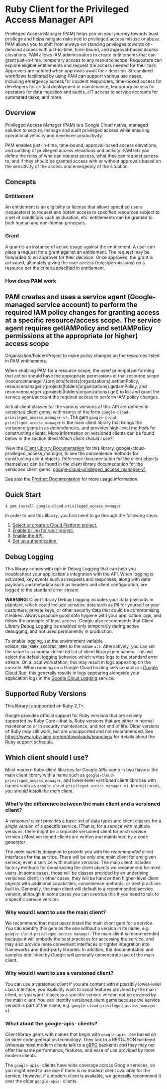 # Ruby Client for the Privileged Access Manager API

Privileged Access Manager (PAM) helps you on your journey towards least privilege and helps mitigate risks tied to privileged access misuse or abuse. PAM allows you to shift from always-on standing privileges towards on-demand access with just-in-time, time-bound, and approval-based access elevations. PAM allows IAM administrators to create entitlements that can grant just-in-time, temporary access to any resource scope. Requesters can explore eligible entitlements and request the access needed for their task. Approvers are notified when approvals await their decision. Streamlined workflows facilitated by using PAM can support various use cases, including emergency access for incident responders, time-boxed access for developers for critical deployment or maintenance, temporary access for operators for data ingestion and audits, JIT access to service accounts for automated tasks, and more.

## Overview

Privileged Access Manager (PAM) is a Google Cloud native, managed solution
to secure, manage and audit privileged access while ensuring operational
velocity and developer productivity.

PAM enables just-in-time, time-bound, approval-based access elevations,
and auditing of privileged access elevations and activity. PAM lets you
define the rules of who can request access, what they can request access
to, and if they should be granted access with or without approvals based
on the sensitivity of the access and emergency of the situation.

## Concepts

### Entitlement

An entitlement is an eligibility or license that allows specified users
(requesters) to request and obtain access to specified resources subject
to a set of conditions such as duration, etc. entitlements can be granted
to both human and non-human principals.

### Grant

A grant is an instance of active usage against the entitlement. A user can
place a request for a grant against an entitlement. The request may be
forwarded to an approver for their decision. Once approved, the grant is
activated, ultimately giving the user access (roles/permissions) on a
resource per the criteria specified in entitlement.

### How does PAM work

PAM creates and uses a service agent (Google-managed service account) to
perform the required IAM policy changes for granting access at a
specific
resource/access scope. The service agent requires getIAMPolicy and
setIAMPolicy permissions at the appropriate (or higher) access scope
-
Organization/Folder/Project to make policy changes on the resources listed
in PAM entitlements.

When enabling PAM for a resource scope, the user/ principal performing
that action should have the appropriate permissions at that resource
scope
(resourcemanager.\\{projects|folders|organizations}.setIamPolicy,
resourcemanager.\\{projects|folders|organizations}.getIamPolicy, and
resourcemanager.\\{projects|folders|organizations}.get) to list and grant
the service agent/account the required access to perform IAM policy
changes.

Actual client classes for the various versions of this API are defined in
_versioned_ client gems, with names of the form `google-cloud-privileged_access_manager-v*`.
The gem `google-cloud-privileged_access_manager` is the main client library that brings the
verisoned gems in as dependencies, and provides high-level methods for
constructing clients. More information on versioned clients can be found below
in the section titled *Which client should I use?*.

View the [Client Library Documentation](https://cloud.google.com/ruby/docs/reference/google-cloud-privileged_access_manager/latest)
for this library, google-cloud-privileged_access_manager, to see the convenience methods for
constructing client objects. Reference documentation for the client objects
themselves can be found in the client library documentation for the versioned
client gems:
[google-cloud-privileged_access_manager-v1](https://cloud.google.com/ruby/docs/reference/google-cloud-privileged_access_manager-v1/latest).

See also the [Product Documentation](https://cloud.google.com/iam/docs/pam-overview)
for more usage information.

## Quick Start

```
$ gem install google-cloud-privileged_access_manager
```

In order to use this library, you first need to go through the following steps:

1. [Select or create a Cloud Platform project.](https://console.cloud.google.com/project)
1. [Enable billing for your project.](https://cloud.google.com/billing/docs/how-to/modify-project#enable_billing_for_a_project)
1. [Enable the API.](https://console.cloud.google.com/apis/library/privilegedaccessmanager.googleapis.com)
1. [Set up authentication.](AUTHENTICATION.md)

## Debug Logging

This library comes with opt-in Debug Logging that can help you troubleshoot
your application's integration with the API. When logging is activated, key
events such as requests and responses, along with data payloads and metadata
such as headers and client configuration, are logged to the standard error
stream.

**WARNING:** Client Library Debug Logging includes your data payloads in
plaintext, which could include sensitive data such as PII for yourself or your
customers, private keys, or other security data that could be compromising if
leaked. Always practice good data hygiene with your application logs, and follow
the principle of least access. Google also recommends that Client Library Debug
Logging be enabled only temporarily during active debugging, and not used
permanently in production.

To enable logging, set the environment variable `GOOGLE_SDK_RUBY_LOGGING_GEMS`
to the value `all`. Alternatively, you can set the value to a comma-delimited
list of client library gem names. This will select the default logging behavior,
which writes logs to the standard error stream. On a local workstation, this may
result in logs appearing on the console. When running on a Google Cloud hosting
service such as [Google Cloud Run](https://cloud.google.com/run), this generally
results in logs appearing alongside your application logs in the
[Google Cloud Logging](https://cloud.google.com/logging/) service.

## Supported Ruby Versions

This library is supported on Ruby 2.7+.

Google provides official support for Ruby versions that are actively supported
by Ruby Core—that is, Ruby versions that are either in normal maintenance or
in security maintenance, and not end of life. Older versions of Ruby _may_
still work, but are unsupported and not recommended. See
https://www.ruby-lang.org/en/downloads/branches/ for details about the Ruby
support schedule.

## Which client should I use?

Most modern Ruby client libraries for Google APIs come in two flavors: the main
client library with a name such as `google-cloud-privileged_access_manager`,
and lower-level _versioned_ client libraries with names such as
`google-cloud-privileged_access_manager-v1`.
_In most cases, you should install the main client._

### What's the difference between the main client and a versioned client?

A _versioned client_ provides a basic set of data types and client classes for
a _single version_ of a specific service. (That is, for a service with multiple
versions, there might be a separate versioned client for each service version.)
Most versioned clients are written and maintained by a code generator.

The _main client_ is designed to provide you with the _recommended_ client
interfaces for the service. There will be only one main client for any given
service, even a service with multiple versions. The main client includes
factory methods for constructing the client objects we recommend for most
users. In some cases, those will be classes provided by an underlying versioned
client; in other cases, they will be handwritten higher-level client objects
with additional capabilities, convenience methods, or best practices built in.
Generally, the main client will default to a recommended service version,
although in some cases you can override this if you need to talk to a specific
service version.

### Why would I want to use the main client?

We recommend that most users install the main client gem for a service. You can
identify this gem as the one _without_ a version in its name, e.g.
`google-cloud-privileged_access_manager`.
The main client is recommended because it will embody the best practices for
accessing the service, and may also provide more convenient interfaces or
tighter integration into frameworks and third-party libraries. In addition, the
documentation and samples published by Google will generally demonstrate use of
the main client.

### Why would I want to use a versioned client?

You can use a versioned client if you are content with a possibly lower-level
class interface, you explicitly want to avoid features provided by the main
client, or you want to access a specific service version not be covered by the
main client. You can identify versioned client gems because the service version
is part of the name, e.g. `google-cloud-privileged_access_manager-v1`.

### What about the google-apis-<name> clients?

Client library gems with names that begin with `google-apis-` are based on an
older code generation technology. They talk to a REST/JSON backend (whereas
most modern clients talk to a [gRPC](https://grpc.io/) backend) and they may
not offer the same performance, features, and ease of use provided by more
modern clients.

The `google-apis-` clients have wide coverage across Google services, so you
might need to use one if there is no modern client available for the service.
However, if a modern client is available, we generally recommend it over the
older `google-apis-` clients.
